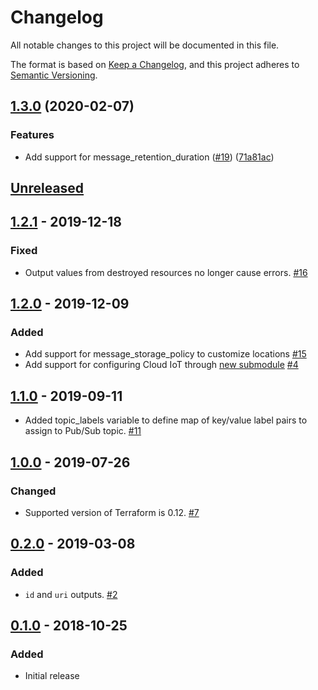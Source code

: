 # Changelog

All notable changes to this project will be documented in this file.

The format is based on
[Keep a Changelog](https://keepachangelog.com/en/1.0.0/),
and this project adheres to
[Semantic Versioning](https://semver.org/spec/v2.0.0.html).

## [1.3.0](https://www.github.com/terraform-google-modules/terraform-google-pubsub/compare/v1.2.1...v1.3.0) (2020-02-07)


### Features

* Add support for message_retention_duration ([#19](https://www.github.com/terraform-google-modules/terraform-google-pubsub/issues/19)) ([71a81ac](https://www.github.com/terraform-google-modules/terraform-google-pubsub/commit/71a81ac4607d89ef7bedf839810cce978fb50eb6))

## [Unreleased]

## [1.2.1] - 2019-12-18

### Fixed

- Output values from destroyed resources no longer cause errors. [#16]

## [1.2.0] - 2019-12-09

### Added

- Add support for message_storage_policy to customize locations [#15]
- Add support for configuring Cloud IoT through [new submodule](./modules/cloudiot) [#4](https://github.com/terraform-google-modules/terraform-google-pubsub/pull/4)

## [1.1.0] - 2019-09-11

- Added topic_labels variable to define map of key/value label pairs to assign to Pub/Sub topic. [#11]

## [1.0.0] - 2019-07-26

### Changed

- Supported version of Terraform is 0.12. [#7]

## [0.2.0] - 2019-03-08

### Added

- `id` and `uri` outputs. [#2]

## [0.1.0] - 2018-10-25

### Added

- Initial release

[Unreleased]: https://github.com/terraform-google-modules/terraform-google-pubsub/compare/v1.2.1...HEAD
[1.2.1]: https://github.com/terraform-google-modules/terraform-google-pubsub/compare/v1.2.0...v1.2.1
[1.2.0]: https://github.com/terraform-google-modules/terraform-google-pubsub/compare/v1.1.0...v1.2.0
[1.1.0]: https://github.com/terraform-google-modules/terraform-google-pubsub/compare/v1.0.0...v1.1.0
[1.0.0]: https://github.com/terraform-google-modules/terraform-google-pubsub/compare/v0.2.0...v1.0.0
[0.2.0]: https://github.com/terraform-google-modules/terraform-google-pubsub/compare/v0.1.0...v0.2.0
[0.1.0]: https://github.com/terraform-google-modules/terraform-google-pubsub/releases/tag/v0.1.0

[#16]: https://github.com/terraform-google-modules/terraform-google-pubsub/issues/16
[#15]: https://github.com/terraform-google-modules/terraform-google-pubsub/pull/15
[#7]: https://github.com/terraform-google-modules/terraform-google-pubsub/pull/7
[#2]: https://github.com/terraform-google-modules/terraform-google-pubsub/pull/2
[#11]: https://github.com/terraform-google-modules/terraform-google-pubsub/pull/11
